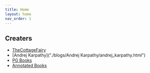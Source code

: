 ```yaml
---
title: Home
layout: home
nav_order: 1
---
```


## Creaters

- [TheCottageFairy](./blogs/the-cottage-fairy/the-cottage-fairy.html)
- [Andrej Karpathy]("./blogs/Andrej Karpathy/andrej_karpathy.html")
- [PG Books](./blogs/pg_books/pg_books.html)
- [Annotated Books](./blogs/annotations/annotations.html)
